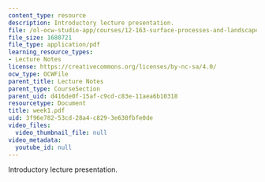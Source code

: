 ```yaml
---
content_type: resource
description: Introductory lecture presentation.
file: /ol-ocw-studio-app/courses/12-163-surface-processes-and-landscape-evolution-fall-2004/3f96e78253cd28a4c8293e630fbfe0de_week1.pdf
file_size: 1680721
file_type: application/pdf
learning_resource_types:
- Lecture Notes
license: https://creativecommons.org/licenses/by-nc-sa/4.0/
ocw_type: OCWFile
parent_title: Lecture Notes
parent_type: CourseSection
parent_uid: d416de0f-15af-c9cd-c83e-11aea6b10318
resourcetype: Document
title: week1.pdf
uid: 3f96e782-53cd-28a4-c829-3e630fbfe0de
video_files:
  video_thumbnail_file: null
video_metadata:
  youtube_id: null
---
```

Introductory lecture presentation.
